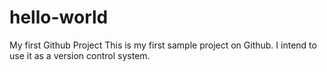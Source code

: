 # hello-world
My first Github Project
This is my first sample project on Github. I intend to use it as a version control system. 
